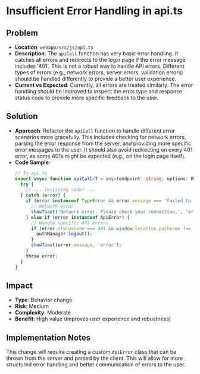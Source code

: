 # Insufficient Error Handling in api.ts

## Problem
- **Location**: `webapp/src/js/api.ts`
- **Description**: The `apiCall` function has very basic error handling. It catches all errors and redirects to the login page if the error message includes '401'. This is not a robust way to handle API errors. Different types of errors (e.g., network errors, server errors, validation errors) should be handled differently to provide a better user experience.
- **Current vs Expected**: Currently, all errors are treated similarly. The error handling should be improved to inspect the error type and response status code to provide more specific feedback to the user.

## Solution
- **Approach**: Refactor the `apiCall` function to handle different error scenarios more gracefully. This includes checking for network errors, parsing the error response from the server, and providing more specific error messages to the user. It should also avoid redirecting on every 401 error, as some 401s might be expected (e.g., on the login page itself).
- **Code Sample**:
  ```typescript
  // In api.ts
  export async function apiCall<T = any>(endpoint: string, options: RequestInit = {}): Promise<T> {
    try {
      // ... (existing code) ...
    } catch (error) {
      if (error instanceof TypeError && error.message === 'Failed to fetch') {
        // Network error
        showToast('Network error. Please check your connection.', 'error');
      } else if (error instanceof ApiError) {
        // Handle specific API errors
        if (error.statusCode === 401 && window.location.pathname !== '/login.html') {
          authManager.logout();
        }
        showToast(error.message, 'error');
      }
      throw error;
    }
  }
  ```

## Impact
- **Type**: Behavior change
- **Risk**: Medium
- **Complexity**: Moderate
- **Benefit**: High value (improves user experience and robustness)

## Implementation Notes
This change will require creating a custom `ApiError` class that can be thrown from the server and parsed by the client. This will allow for more structured error handling and better communication of errors to the user.